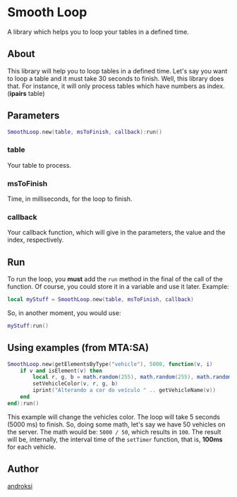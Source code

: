 # Smooth Loop
A library which helps you to loop your tables in a defined time.

## About
This library will help you to loop tables in a defined time. Let's say you want to loop a table and it must take 30 seconds to finish. Well, this library does that. For instance, it will only process tables which have numbers as index. (**ipairs** table)

## Parameters
```lua
SmoothLoop.new(table, msToFinish, callback):run()
```

### table
Your table to process.

### msToFinish
Time, in milliseconds, for the loop to finish.

### callback
Your callback function, which will give in the parameters, the value and the index, respectively.

## Run
To run the loop, you **must** add the `run` method in the final of the call of the function. Of course, you could store it in a variable and use it later. Example:
```lua
local myStuff = SmoothLoop.new(table, msToFinish, callback)
```
So, in another moment, you would use:
```lua
myStuff:run()
```

## Using examples (from MTA:SA)
```lua
SmoothLoop.new(getElementsByType("vehicle"), 5000, function(v, i)
    if v and isElement(v) then
        local r, g, b = math.random(255), math.random(255), math.random(255)
        setVehicleColor(v, r, g, b)
        iprint("Alterando a cor do veículo " .. getVehicleName(v))
    end
end):run()
```
This example will change the vehicles color. The loop will take 5 seconds (5000 ms) to finish. So, doing some math, let's say we have 50 vehicles on the server. The math would be:
`5000 / 50`, which results in `100`. The result will be, internally, the interval time of the `setTimer` function, that is, **100ms** for each vehicle.

## Author
[androksi](https://forum.mtasa.com/profile/50045-androksi/)
